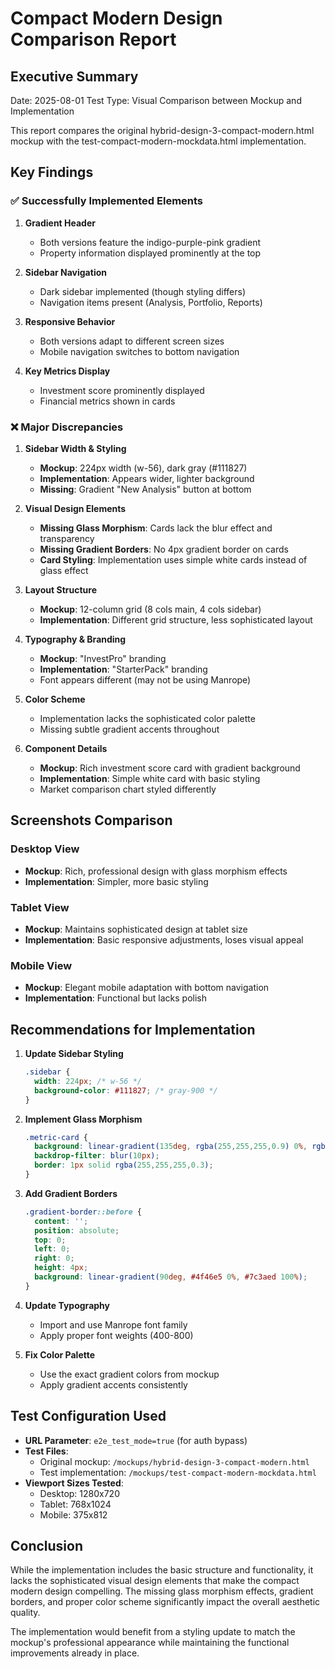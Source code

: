 # Compact Modern Design Comparison Report

## Executive Summary
Date: 2025-08-01
Test Type: Visual Comparison between Mockup and Implementation

This report compares the original hybrid-design-3-compact-modern.html mockup with the test-compact-modern-mockdata.html implementation.

## Key Findings

### ✅ Successfully Implemented Elements

1. **Gradient Header**
   - Both versions feature the indigo-purple-pink gradient
   - Property information displayed prominently at the top

2. **Sidebar Navigation**
   - Dark sidebar implemented (though styling differs)
   - Navigation items present (Analysis, Portfolio, Reports)

3. **Responsive Behavior**
   - Both versions adapt to different screen sizes
   - Mobile navigation switches to bottom navigation

4. **Key Metrics Display**
   - Investment score prominently displayed
   - Financial metrics shown in cards

### ❌ Major Discrepancies

1. **Sidebar Width & Styling**
   - **Mockup**: 224px width (w-56), dark gray (#111827)
   - **Implementation**: Appears wider, lighter background
   - **Missing**: Gradient "New Analysis" button at bottom

2. **Visual Design Elements**
   - **Missing Glass Morphism**: Cards lack the blur effect and transparency
   - **Missing Gradient Borders**: No 4px gradient border on cards
   - **Card Styling**: Implementation uses simple white cards instead of glass effect

3. **Layout Structure**
   - **Mockup**: 12-column grid (8 cols main, 4 cols sidebar)
   - **Implementation**: Different grid structure, less sophisticated layout

4. **Typography & Branding**
   - **Mockup**: "InvestPro" branding
   - **Implementation**: "StarterPack" branding
   - Font appears different (may not be using Manrope)

5. **Color Scheme**
   - Implementation lacks the sophisticated color palette
   - Missing subtle gradient accents throughout

6. **Component Details**
   - **Mockup**: Rich investment score card with gradient background
   - **Implementation**: Simple white card with basic styling
   - Market comparison chart styled differently

## Screenshots Comparison

### Desktop View
- **Mockup**: Rich, professional design with glass morphism effects
- **Implementation**: Simpler, more basic styling

### Tablet View
- **Mockup**: Maintains sophisticated design at tablet size
- **Implementation**: Basic responsive adjustments, loses visual appeal

### Mobile View
- **Mockup**: Elegant mobile adaptation with bottom navigation
- **Implementation**: Functional but lacks polish

## Recommendations for Implementation

1. **Update Sidebar Styling**
   ```css
   .sidebar {
     width: 224px; /* w-56 */
     background-color: #111827; /* gray-900 */
   }
   ```

2. **Implement Glass Morphism**
   ```css
   .metric-card {
     background: linear-gradient(135deg, rgba(255,255,255,0.9) 0%, rgba(255,255,255,0.7) 100%);
     backdrop-filter: blur(10px);
     border: 1px solid rgba(255,255,255,0.3);
   }
   ```

3. **Add Gradient Borders**
   ```css
   .gradient-border::before {
     content: '';
     position: absolute;
     top: 0;
     left: 0;
     right: 0;
     height: 4px;
     background: linear-gradient(90deg, #4f46e5 0%, #7c3aed 100%);
   }
   ```

4. **Update Typography**
   - Import and use Manrope font family
   - Apply proper font weights (400-800)

5. **Fix Color Palette**
   - Use the exact gradient colors from mockup
   - Apply gradient accents consistently

## Test Configuration Used

- **URL Parameter**: `e2e_test_mode=true` (for auth bypass)
- **Test Files**: 
  - Original mockup: `/mockups/hybrid-design-3-compact-modern.html`
  - Test implementation: `/mockups/test-compact-modern-mockdata.html`
- **Viewport Sizes Tested**:
  - Desktop: 1280x720
  - Tablet: 768x1024
  - Mobile: 375x812

## Conclusion

While the implementation includes the basic structure and functionality, it lacks the sophisticated visual design elements that make the compact modern design compelling. The missing glass morphism effects, gradient borders, and proper color scheme significantly impact the overall aesthetic quality.

The implementation would benefit from a styling update to match the mockup's professional appearance while maintaining the functional improvements already in place.